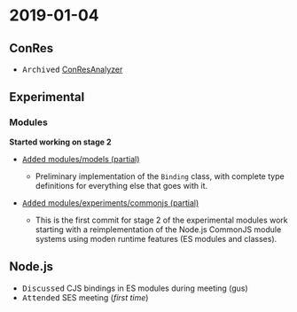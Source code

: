 ﻿# 2019-01-04

## ConRes

- <kbd>Archived</kbd> [ConResAnalyzer](https://github.com/SMotaal/ConResAnalyzer/)

## Experimental

### Modules

**Started working on stage 2**

- [<kbd>Added</kbd> modules/models (partial)](https://github.com/SMotaal/experimental/commit/f035205e9599e746f9882b6399aeba435b08a37d)

  - Preliminary implementation of the `Binding` class, with complete type definitions for everything else that goes with it.

- [<kbd>Added</kbd> modules/experiments/commonjs (partial)](https://github.com/SMotaal/experimental/commit/8c8bc24183b1a634faa915082ff2ab8d67e63920)

  - This is the first commit for stage 2 of the experimental modules work starting with a reimplementation of the Node.js CommonJS module systems using moden runtime features (ES modules and classes).

## Node.js

- <kbd>Discussed</kbd> CJS bindings in ES modules during meeting (gus)
- <kbd>Attended</kbd> SES meeting (*first time*)
